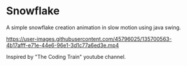 # Snowflake
A simple snowflake creation animation in slow motion using java swing.

https://user-images.githubusercontent.com/45796025/135700563-4b17afff-e71e-44e6-96e1-3d1c77a6ed3e.mp4

Inspired by "The Coding Train" youtube channel.
